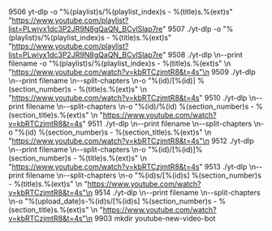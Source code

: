 9506  yt-dlp -o "%(playlist)s/%(playlist_index)s - %(title)s.%(ext)s" "https://www.youtube.com/playlist?list=PLwiyx1dc3P2JR9N8gQaQN_BCvlSlap7re"
 9507  ./yt-dlp -o "%(playlist)s/%(playlist_index)s - %(title)s.%(ext)s" "https://www.youtube.com/playlist?list=PLwiyx1dc3P2JR9N8gQaQN_BCvlSlap7re"
 9508  ./yt-dlp \\n--print filename -o "%(playlist)s/%(playlist_index)s - %(title)s.%(ext)s" \\n "https://www.youtube.com/watch?v=kbRTCzjmtR8&t=4s"\n
 9509  ./yt-dlp \\n--print filename \\n--split-chapters \\n-o "%(id)/[%(id)] %(section_number)s - %(title)s.%(ext)s" \\n "https://www.youtube.com/watch?v=kbRTCzjmtR8&t=4s"
 9510  ./yt-dlp \\n--print filename \\n--split-chapters \\n-o "%(id)/%(id) %(section_number)s - %(section_title)s.%(ext)s" \\n "https://www.youtube.com/watch?v=kbRTCzjmtR8&t=4s"
 9511  ./yt-dlp \\n--print filename \\n--split-chapters \\n-o "%(id) %(section_number)s - %(section_title)s.%(ext)s" \\n "https://www.youtube.com/watch?v=kbRTCzjmtR8&t=4s"\n
 9512  ./yt-dlp \\n--print filename \\n--split-chapters \\n-o "%(id)/[%(id)]%(section_number)s - %(title)s.%(ext)s" \\n "https://www.youtube.com/watch?v=kbRTCzjmtR8&t=4s"
 9513  ./yt-dlp \\n--print filename \\n--split-chapters \\n-o "%(id)s/[%(id)s] %(section_number)s - %(title)s.%(ext)s" \\n "https://www.youtube.com/watch?v=kbRTCzjmtR8&t=4s"\n
 9514  ./yt-dlp \\n--print filename \\n--split-chapters \\n-o "%(upload_date)s-%(id)s/[%(id)s] %(section_number)s - %(section_title)s.%(ext)s" \\n "https://www.youtube.com/watch?v=kbRTCzjmtR8&t=4s"\n
 9903  mkdir youtube-new-video-bot
